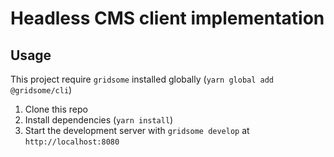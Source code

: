 # Headless CMS client implementation

## Usage

This project require `gridsome` installed globally (`yarn global add @gridsome/cli`)

1. Clone this repo 
2. Install dependencies (`yarn install`)
3. Start the development server with `gridsome develop` at `http://localhost:8080`
